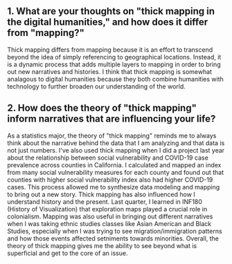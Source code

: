 ## 1. What are your thoughts on "thick mapping in the digital humanities," and how does it differ from "mapping?"

Thick mapping differs from mapping because it is an effort to transcend beyond the idea of simply referencing to geographical locations. Instead, it is a dynamic process that adds multiple layers to mapping in order to bring out new narratives and histories. I think that thick mapping is somewhat analagous to digital humanities because they both combine humanities with technology to further broaden our understanding of the world. 

## 2. How does the theory of "thick mapping" inform narratives that are influencing your life?

As a statistics major, the theory of "thick mapping" reminds me to always think about the narrative behind the data that I am analyzing and that data is not just numbers. I've also used thick mapping when I did a project last year about the relationship between social vulnerability and COVID-19 case prevalence across counties in California. I calculated and mapped an index from many social vulnerability measures for each county and found out that counties with higher social vulnerability index also had higher COVID-19 cases. This process allowed me to synthesize data modeling and mapping to bring out a new story. Thick mapping has also influenced how I understand history and the present. Last quarter, I learned in INF180 (History of Visualization) that exploration maps played a crucial role in colonialism. Mapping was also useful in bringing out different narratives when I was taking ethnic studies classes like Asian American and Black Studies, especially when I was trying to see migration/immigration patterns and how those events affected setniments towards minorities. Overall, the theory of thick mapping gives me  the ability to see beyond what is superficial and get to the core of an issue. 